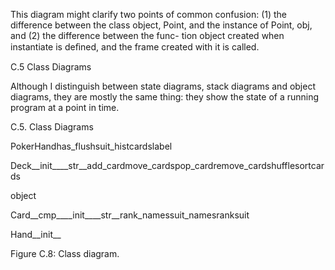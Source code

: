 This diagram might clarify two points of common confusion: (1) the difference between the class object, Point, and the instance of Point, obj, and (2) the difference between the func- tion object created when instantiate is deﬁned, and the frame created with it is called.

C.5 Class Diagrams

Although I distinguish between state diagrams, stack diagrams and object diagrams, they are mostly the same thing: they show the state of a running program at a point in time.

C.5. Class Diagrams

PokerHandhas_flushsuit_histcardslabel

Deck__init____str__add_cardmove_cardspop_cardremove_cardshufflesortcards

object

Card__cmp____init____str__rank_namessuit_namesranksuit

Hand__init__

Figure C.8: Class diagram.